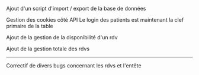 Ajout d'un script d'import / export de la base de données

Gestion des cookies côté API
Le login des patients est maintenant la clef primaire de la table

Ajout de la gestion de la disponibilité d'un rdv

Ajout de la gestion totale des rdvs

----

Correctif de divers bugs concernant les rdvs et l'entête